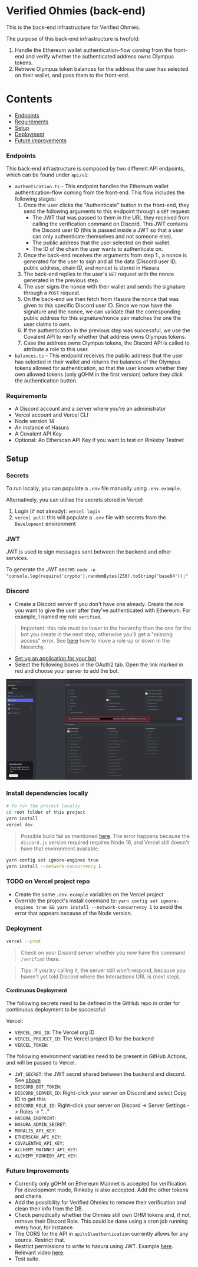 # Verified Ohmies (back-end)

This is the back-end infrastructure for Verified Ohmies.

The purpose of this back-end infrastructure is twofold:

1. Handle the Ethereum wallet authentication-flow coming from the front-end and verify whether the authenticated address owns Olympus tokens.
2. Retrieve Olympus token balances for the address the user has selected on their wallet, and pass them to the front-end.

# Contents

- [Endpoints](#endpoints)
- [Requirements](#requirements)
- [Setup](#setup)
- [Deployment](#deployment)
- [Future improvements](#future-improvements)

### Endpoints

This back-end infrastructure is composed by two different API endpoints, which can be found under `api/v1`:

- `authentication.ts` - This endpoint handles the Ethereum wallet authentication-flow coming from the front-end. This flow includes the following stages:
  1. Once the user clicks the "Authenticate" button in the front-end, they send the following arguments to this endpoint through a `GET` request:
     - The JWT that was passed to them in the URL they received from calling the verification command on Discord. This JWT contains the Discord user ID (this is passed inside a JWT so that a user can only authenticate themselves and not someone else).
     - The public address that the user selected on their wallet.
     - The ID of the chain the user wants to authenticate on.
  2. Once the back-end receives the arguments from step 1., a nonce is generated for the user to sign and all the data (Discord user ID, public address, chain ID, and nonce) is stored in Hasura.
  3. The back-end replies to the user's `GET` request with the nonce generated in the previous step.
  4. The user signs the nonce with their wallet and sends the signature through a `POST` request.
  5. On the back-end we then fetch from Hasura the nonce that was given to this specific Discord user ID. Since we now have the signature and the nonce, we can validate that the corresponding public address for this signature/nonce pair matches the one the user claims to own.
  6. If the authentication in the previous step was successful, we use the Covalent API to verify whether that address owns Olympus tokens.
  7. Case the address owns Olympus tokens, the Discord API is called to attribute a role to this user.
- `balances.ts` - This endpoint receives the public address that the user has selected in their wallet and returns the balances of the Olympus tokens allowed for authentication, so that the user knows whether they own allowed tokens (only gOHM in the first version) before they click the authentication button.

### Requirements

- A Discord account and a server where you're an administrator
- Vercel account and Vercel CLI
- Node version 14
- An instance of Hasura
- A Covalent API Key
- Optional: An Etherscan API Key if you want to test on Rinkeby Testnet

## Setup

### Secrets

To run locally, you can populate a `.env` file manually using `.env.example`.

Alternatively, you can utilise the secrets stored in Vercel:

1. Login (if not already): `vercel login`
2. `vercel pull`: this will populate a `.env` file with secrets from the `Development` environment

### JWT

JWT is used to sign messages sent between the backend and other services.

To generate the JWT secret: `node -e "console.log(require('crypto').randomBytes(256).toString('base64'));"`

### Discord

- Create a Discord server if you don't have one already. Create the role you want to give the user after they've authenticated with Ethereum. For example, I named my role `verified`.

> Important: this role must be lower in the hierarchy than the one for the bot you create in the next step, otherwise you'll get a "missing access" error. See [here](https://support.discord.com/hc/en-us/articles/214836687-Role-Management-101) how to move a role up or down in the hierarchy.

- [Set up an application for your bot](https://discordjs.guide/preparations/setting-up-a-bot-application.html#creating-your-bot)
- Select the following boxes in the OAuth2 tab. Open the link marked in red and choose your server to add the bot.

![Discord OAuth2 Permissions](img/discord-oauth2-permissions.png)

### Install dependencies locally

```sh
# To run the project locally
cd root folder of this project
yarn install
vercel dev
```

> Possible build fail as mentioned [here](https://github.com/Snazzah/slash-create-vercel). The error happens because the `discord.js` version required requires Node 16, and Vercel still doesn't have that environment available.

```sh
yarn config set ignore-engines true
yarn install --network-concurrency 1
```

### TODO on Vercel project repo

- Create the same `.env.example` variables on the Vercel project
- Override the project's install command to: `yarn config set ignore-engines true && yarn install --network-concurrency 1` to avoid the error that appears because of the Node version.

### Deployment

```sh
vercel --prod
```

> Check on your Discord server whether you now have the command `/verified` there.

> Tips: If you try calling it, the server still won't respond, because you haven't yet told Discord where the Interactions URL is (next step).

#### Continuous Deployment

The following secrets need to be defined in the GitHub repo in order for continuous deployment to be successful:

Vercel:

- `VERCEL_ORG_ID`: The Vercel org ID
- `VERCEL_PROJECT_ID`: The Vercel project ID for the backend
- `VERCEL_TOKEN`:

The following environment variables need to be present in GitHub Actions, and will be passed to Vercel.

- `JWT_SECRET`: the JWT secret shared between the backend and discord. See [above](#JWT)
- `DISCORD_BOT_TOKEN`:
- `DISCORD_SERVER_ID`: Right-click your server on Discord and select Copy ID to get this
- `DISCORD_ROLE_ID`: Right-click your server on Discord -> Server Settings -> Roles -> "..."
- `HASURA_ENDPOINT`:
- `HASURA_ADMIN_SECRET`:
- `MORALIS_API_KEY`:
- `ETHERSCAN_API_KEY`:
- `COVALENTHQ_API_KEY`:
- `ALCHEMY_MAINNET_API_KEY`:
- `ALCHEMY_RINKEBY_API_KEY`:

### Future Improvements

- Currently only gOHM on Ethereum Mainnet is accepted for verification. For development mode, Rinkeby is also accepted. Add the other tokens and chains.
- Add the possibility for Verified Ohmies to remove their verification and clean their info from the DB.
- Check periodically whether the Ohmies still own OHM tokens and, if not, remove their Discord Role. This could be done using a cron job running every hour, for instance.
- The CORS for the API in `api\v1\authentication` currently allows for any source. Restrict that.
- Restrict permissions to write to hasura using JWT. Example [here](https://github.com/OlympusDAO/olympus-api/blob/develop/lambda/security/tools/checkJWT.ts). Relevant video [here](https://youtu.be/rkN3RQBi_UI?t=546).
- Test suite.
